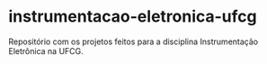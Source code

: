 # instrumentacao-eletronica-ufcg
 Repositório com os projetos feitos para a disciplina Instrumentação Eletrônica na UFCG.
